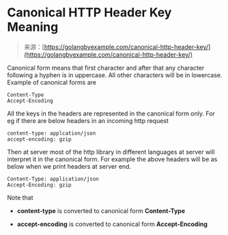 <!--yml
category: 未分类
date: 2024-10-13 06:31:38
-->

# Canonical HTTP Header Key Meaning

> 来源：[https://golangbyexample.com/canonical-http-header-key/](https://golangbyexample.com/canonical-http-header-key/)

Canonical form means that first character and after that any character following a hyphen is in uppercase. All other characters will be in lowercase. Example of canonical forms are

```
Content-Type
Accept-Encoding
```

All the keys in the headers are represented in the canonical form only. For eg if there are below headers in an incoming http request

```
content-type: applcation/json
accept-encoding: gzip
```

Then at server most of the http library in different languages at server will interpret it in the canonical form. For example the above headers will be as below when we print headers at server end.

```
Content-Type: application/json
Accept-Encoding: gzip
```

Note that

*   **content-type** is converted to canonical form **Content-Type**

*   **accept-encoding** is converted to canonical form **Accept-Encoding**